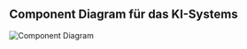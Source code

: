 ## Component Diagram für das KI-Systems

<img src="https://www.plantuml.com/plantuml/png/VPJ1Sjis48RlU0eaXxGzS7BFP3oHQoTr8wUkrF6bqyDI-aLX12tLnT8ftUcRz55oyuiL0eI0uzgvQBZxVmH-Gl_YNL0I7VRUl3W8TNkodiP-K1lsK68oBtIBFMmuq0gUMcFKgOVzUDKinw3Osvcijawnqq4UlhIGu5PRDUOxUq4ARkOqGanyUqSTxCj9ywMbO2_czktR1LPAt7cSdTc_ZRM_9-hF0Tw3_qWOAItxGLO8N_MMU6TV9ydEQOSAQY_KmVnpT7757OAwdkqhUoCuI1_N28wxwkbP93cykddMOLFUp2Q_LXMu9U_M3Z9mbv1KKs7UWtGGs4lk70FYJjIf7zlv6wxxDRnlvcw3rRZogDOVAydnzPDdUa9_4t9SDYh5HB-y8pzC7AUwE2xG0fqBAcCYIf6zNk3W-t4FrdYQvr1nQAlVfzISW_DlU5v2xgBBrxERgxJZgSu4E-qbLd71UTzrvTEga4yQwpQQQEPzVqXwwMJNCzx8qU2h-AIVUz5g-NzIyZjRFEKt6hGVIF6PnfZCNmV8Q7yYNdj8sZHrJeqZVmjfoTi5mg7d0Fi1327jCvrLTm_99iznxx0Tk0FRDJQE7GHiDmzVnBO80GBxy6yPGHz_Td1gp6HuRDESJKRYZLtqspKfsDHcH4fECtDt2h6YuXL8V4riv4z5CBMRe9AsY9J7a5ShPS9guY9OurZOAYUwf2-o6u7hqA458vo6nXJz29VWHBO6iRc5XBXQlYms4F1zyzuF8PYCPrVJlyw-gMJgcwcQyCaz5EbPcpFq_S_BNpxzOARY4sj76LpOgVRe6pxshFXBZxSM2UsXaAdbINwE5fZy6D1SIeUMNJ1LJV2Fte4rWfz8Ow2EwO5T7eHMswRCH3oXwRpL6PhkMeXayHegRWVEmnbC5HDR5ZZwyn0DfdIIF0bk91W37WV7l0ElXxt_3m00" alt="Component Diagram"/>